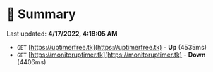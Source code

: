 # 📖 Summary
Last updated: **4/17/2022, 4:18:05 AM**

- `GET` [https://uptimerfree.tk](https://uptimerfree.tk) - **Up** (4535ms)
- `GET` [https://monitoruptimer.tk](https://monitoruptimer.tk) - **Down** (4406ms)
